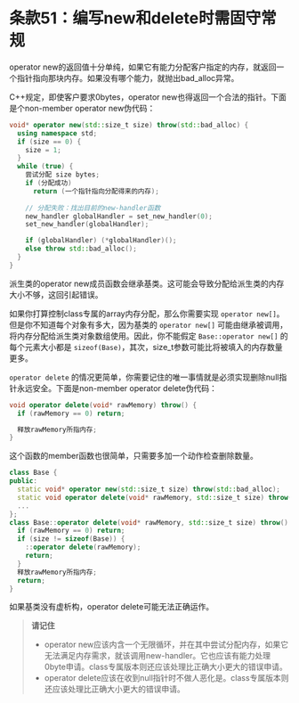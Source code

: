 # 条款51：编写new和delete时需固守常规

operator new的返回值十分单纯，如果它有能力分配客户指定的内存，就返回一个指针指向那块内存。如果没有哪个能力，就抛出bad_alloc异常。

C++规定，即使客户要求0bytes，operator new也得返回一个合法的指针。下面是个non-member operator new伪代码：

```cpp
void* operator new(std::size_t size) throw(std::bad_alloc) {
  using namespace std;
  if (size == 0) {
    size = 1;
  }
  while (true) {
    尝试分配 size bytes;
    if (分配成功)
      return (一个指针指向分配得来的内存);
    
    // 分配失败：找出目前的new-handler函数
    new_handler globalHandler = set_new_handler(0);
    set_new_handler(globalHandler);

    if (globalHandler) (*globalHandler)();
    else throw std::bad_alloc();
  }
}
```

派生类的operator new成员函数会继承基类。这可能会导致分配给派生类的内存大小不够，这回引起错误。

如果你打算控制class专属的array内存分配，那么你需要实现 `operator new[]`。但是你不知道每个对象有多大，因为基类的 `operator new[]` 可能由继承被调用，将内存分配给派生类对象数组使用。因此，你不能假定 `Base::operator new[]` 的每个元素大小都是 `sizeof(Base)`，其次，size_t参数可能比将被填入的内存数量更多。

`operator delete` 的情况更简单，你需要记住的唯一事情就是必须实现删除null指针永远安全。下面是non-member operator delete伪代码：

```cpp
void operator delete(void* rawMemory) throw() {
  if (rawMemory == 0) return;

  释放rawMemory所指内存;
}
```

这个函数的member函数也很简单，只需要多加一个动作检查删除数量。

```cpp
class Base {
public:
  static void* operator new(std::size_t size) throw(std::bad_alloc);
  static void operator delete(void* rawMemory, std::size_t size) throw();
  ...
};
class Base::operator delete(void* rawMemory, std::size_t size) throw() {
  if (rawMemory == 0) return;
  if (size != sizeof(Base)) {
    ::operator delete(rawMemory);
    return;
  }
  释放rawMemory所指内存;
  return;
}
```

如果基类没有虚析构，operator delete可能无法正确运作。

> **请记住**
>
> - operator new应该内含一个无限循环，并在其中尝试分配内存，如果它无法满足内存需求，就该调用new-handler。它也应该有能力处理0byte申请。class专属版本则还应该处理比正确大小更大的错误申请。
> - operator delete应该在收到null指针时不做人恶化是。class专属版本则还应该处理比正确大小更大的错误申请。